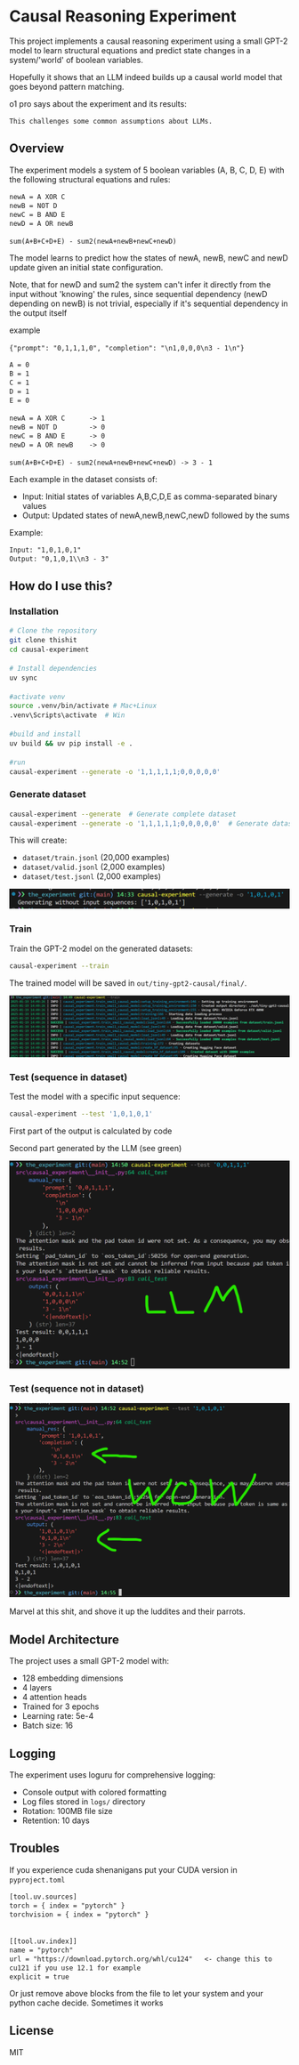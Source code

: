 # Causal Reasoning Experiment

This project implements a causal reasoning experiment using a small GPT-2 model to learn structural equations and predict state changes in a system/'world' of boolean variables.

Hopefully it shows that an LLM indeed builds up a causal world model that goes beyond pattern matching.

o1 pro says about the experiment and its results:

```
This challenges some common assumptions about LLMs.
```

## Overview

The experiment models a system of 5 boolean variables (A, B, C, D, E) with the following structural equations and rules:

```
newA = A XOR C
newB = NOT D
newC = B AND E
newD = A OR newB

sum(A+B+C+D+E) - sum2(newA+newB+newC+newD)
```

The model learns to predict how the states of newA, newB, newC and newD update given an initial state configuration.

Note, that for newD and sum2 the system can't infer it directly from the input without 'knowing' the rules, since sequential dependency (newD depending on newB) is not trivial, especially if it's sequential dependency in the output itself

example

`{"prompt": "0,1,1,1,0", "completion": "\n1,0,0,0\n3 - 1\n"}`

```
A = 0
B = 1
C = 1
D = 1
E = 0

newA = A XOR C      -> 1
newB = NOT D        -> 0
newC = B AND E      -> 0
newD = A OR newB    -> 0

sum(A+B+C+D+E) - sum2(newA+newB+newC+newD) -> 3 - 1

```

Each example in the dataset consists of:
- Input: Initial states of variables A,B,C,D,E as comma-separated binary values
- Output: Updated states of newA,newB,newC,newD followed by the sums

Example:
```
Input: "1,0,1,0,1"
Output: "0,1,0,1\\n3 - 3"
```


## How do I use this?

### Installation

```bash
# Clone the repository
git clone thishit
cd causal-experiment

# Install dependencies
uv sync

#activate venv
source .venv/bin/activate # Mac+Linux
.venv\Scripts\activate  # Win

#build and install
uv build && uv pip install -e .

#run
causal-experiment --generate -o '1,1,1,1,1;0,0,0,0,0'
```

### Generate dataset

```bash
causal-experiment --generate  # Generate complete dataset
causal-experiment --generate -o '1,1,1,1,1;0,0,0,0,0'  # Generate dataset excluding specific sequences
```

This will create:
- `dataset/train.jsonl` (20,000 examples)
- `dataset/valid.jsonl` (2,000 examples)
- `dataset/test.jsonl` (2,000 examples)

![alt text](.img/generate.png)

### Train

Train the GPT-2 model on the generated datasets:

```bash
causal-experiment --train
```

The trained model will be saved in `out/tiny-gpt2-causal/final/`.

![alt text](.img/train.png)

### Test (sequence in dataset)

Test the model with a specific input sequence:

```bash
causal-experiment --test '1,0,1,0,1'
```

First part of the output is calculated by code

Second part generated by the LLM (see green)

![alt text](.img/test1.png)


### Test (sequence not in dataset)

![alt text](.img/wow.png)

Marvel at this shit, and shove it up the luddites and their parrots.




## Model Architecture

The project uses a small GPT-2 model with:
- 128 embedding dimensions
- 4 layers
- 4 attention heads
- Trained for 3 epochs
- Learning rate: 5e-4
- Batch size: 16


## Logging

The experiment uses loguru for comprehensive logging:
- Console output with colored formatting
- Log files stored in `logs/` directory
- Rotation: 100MB file size
- Retention: 10 days

## Troubles

If you experience cuda shenanigans put your CUDA version in `pyproject.toml`

```
[tool.uv.sources]
torch = { index = "pytorch" }
torchvision = { index = "pytorch" }


[[tool.uv.index]]
name = "pytorch"
url = "https://download.pytorch.org/whl/cu124"   <- change this to cu121 if you use 12.1 for example
explicit = true
```

Or just remove above blocks from the file to let your system and your python cache decide. Sometimes it works

## License

MIT